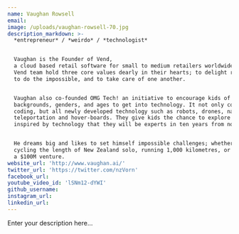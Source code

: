```yaml
---
name: Vaughan Rowsell
email:
image: /uploads/vaughan-rowsell-70.jpg
description_markdown: >-
  *entrepreneur* / *weirdo* / *technologist*


  Vaughan is the Founder of Vend,
  a cloud based retail software for small to medium retailers worldwide. The
  Vend team hold three core values dearly in their hearts; to delight retailers,
  to do the impossible, and to take care of one another.


  Vaughan also co-founded OMG Tech! an initiative to encourage kids of all
  backgrounds, genders, and ages to get into technology. It not only covers
  coding, but all newly developed technology such as robots, drones, nanotech,
  teleportation and hover-boards. They give kids the chance to explore and get
  inspired by technology that they will be experts in ten years from now.


  He dreams big and likes to set himself impossible challenges; whether it is
  cycling the length of New Zealand solo, running 1,000 kilometres, or building
  a $100M venture.
website_url: 'http://www.vaughan.ai/'
twitter_url: 'https://twitter.com/nzVorn'
facebook_url:
youtube_video_id: 'lSNm12-dYWI'
github_username:
instagram_url:
linkedin_url:
---
```


Enter your description here...
